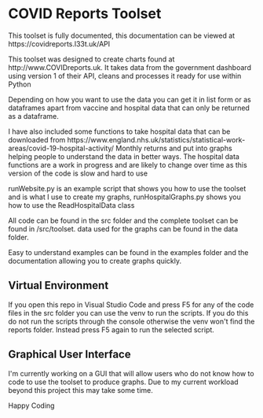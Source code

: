<h1> COVID Reports Toolset </h1>

<p>This toolset is fully documented, this documentation can be viewed at https://covidreports.l33t.uk/API</p>

<p>This toolset was designed to create charts found at http://www.COVIDreports.uk. It takes data from the government dashboard using version 1 of their API, cleans and processes it ready for use within Python</p>

<p>Depending on how you want to use the data you can get it in list form or as dataframes apart from vaccine and hospital data that can only be returned as a dataframe.</p>

<p>I have also included some functions to take hospital data that can be downloaded from https://www.england.nhs.uk/statistics/statistical-work-areas/covid-19-hospital-activity/ Monthly returns and put into graphs helping people to understand the data in better ways. The hospital data functions are a work in progress and are likely to change over time as this version of the code is slow and hard to use</p>

<p>runWebsite.py is an example script that shows you how to use the toolset and is what I use to create my graphs, runHospitalGraphs.py shows you how to use the ReadHospitalData class</p>

<p>All code can be found in the src folder and the complete toolset can be found in /src/toolset. data used for the graphs can be found in the data folder.</p>

<p>Easy to understand examples can be found in the examples folder and the documentation allowing you to create graphs quickly.</p>

<h2>Virtual Environment</h2>

<p>If you open this repo in Visual Studio Code and press F5 for any of the code files in the src folder you can use the venv to run the scripts. If you do this do not run the scripts through the console otherwise the venv won't find the reports folder. Instead press F5 again to run the selected script.</p>


<h2>Graphical User Interface</h2>

<p>I'm currently working on a GUI that will allow users who do not know how to code to use the toolset to produce graphs. Due to my current workload beyond this project this may take some time.</p>

<p>Happy Coding</p>

